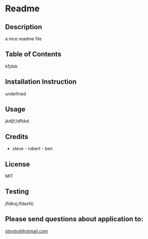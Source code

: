 
# Readme

## Description 
a nice readme file

## Table of Contents
kfjdsk

## Installation Instruction
undefined

## Usage
jkdljf;ldfkkd

## Credits
- steve - robert - ben 

## License
MIT

## Testing
jfldksj;lfdasfd;

## Please send questions about application to:
stivsto@hotmail.com
